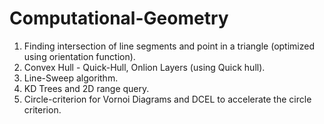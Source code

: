 # Computational-Geometry

1. Finding intersection of line segments and point in a triangle (optimized using orientation function).
2. Convex Hull - Quick-Hull, Onlion Layers (using Quick hull).
3. Line-Sweep algorithm.
4. KD Trees and 2D range query.
5. Circle-criterion for Vornoi Diagrams and DCEL to accelerate the circle criterion.
